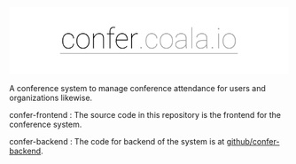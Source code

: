 <p align="center"><img src="images/confer.png"/></p>

A conference system to manage conference attendance for users and organizations likewise.

confer-frontend : The source code in this repository is the frontend for the conference system.

confer-backend : The code for backend of the system is at [github/confer-backend](https://github.com/coala/confer-backend).
